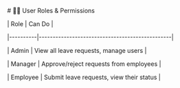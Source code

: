 \# 🧑‍💼 User Roles \& Permissions



| Role     | Can Do                                         |

|----------|------------------------------------------------|

| Admin    | View all leave requests, manage users          |

| Manager  | Approve/reject requests from employees         |

| Employee | Submit leave requests, view their status       |

